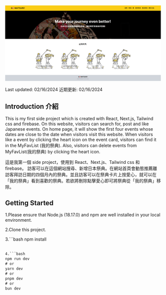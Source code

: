 ![image](/app/assets/homepage.png)

Last updated: 02/16/2024
近期更新: 02/16/2024

## Introduction 介紹

This is my first side project which is created with React, Next.js, Tailwind css and firebase.
On this website, visitors can search for, post and like Japanese events.
On home page, it will show the first four events whose dates are close to the date when visitors visit this website.
When visitors like a event by clicking the heart icon on the event card, visitors can find it in the MyFavList (我的祭典). Also, visitors can delete events from MyFavList(我的祭典) by clicking the heart icon.

這是我第一個 side project，使用到 React、Next.js、Tailwind css 和 firebase。
訪客可以在這個網站搜尋、新增日本祭典。在網站首頁會動態推薦離訪客拜訪日期的四個月內的祭典。並且訪客可以在祭典卡片上按愛心，就可以在「我的祭典」看到喜歡的祭典。若欲將刪除點擊愛心即可將祭典從「我的祭典」移除。

## Getting Started

1.Please ensure that Node.js (18.17.0) and npm are well installed in your local environment.

2.Clone this project.

3.```bash
npm install

````

4.```bash
npm run dev
# or
yarn dev
# or
pnpm dev
# or
bun dev
````
